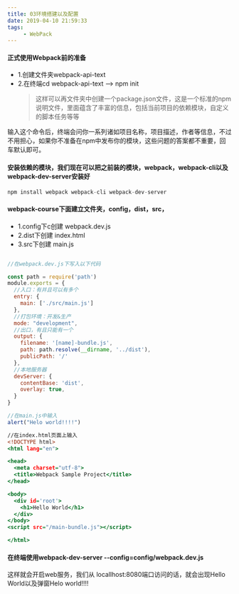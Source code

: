```yaml
---
title: 03环境搭建以及配置
date: 2019-04-10 21:59:33
tags:
     - WebPack
---
```

#### 正式使用Webpack前的准备

* 1.创建文件夹webpack-api-text
* 2.在终端cd webpack-api-text  -->  npm init 
    > 这样可以再文件夹中创建一个package.json文件，这是一个标准的npm说明文件，里面蕴含了丰富的信息，包括当前项目的依赖模块，自定义的脚本任务等等


输入这个命令后，终端会问你一系列诸如项目名称，项目描述，作者等信息，不过不用担心，如果你不准备在npm中发布你的模块，这些问题的答案都不重要，回车默认即可。

#### 安装依赖的模块，我们现在可以把之前装的模块，webpack，webpack-cli以及webpack-dev-server安装好
``` js
npm install webpack webpack-cli webpack-dev-server
```

#### webpack-course下面建立文件夹，config，dist，src，
* 1.config下c创建 webpack.dev.js
* 2.dist下创建 index.html
* 3.src下创建 main.js


``` webpack.dev.js

//在webpack.dev.js下写入以下代码

const path = require('path')
module.exports = {
  //入口：有并且可以有多个
  entry: {
    main: ['./src/main.js']
  },
  //打包环境：开发&生产
  mode: "development",
  //出口，有且只能有一个
  output: {
    filename: '[name]-bundle.js',
    path: path.resolve(__dirname, '../dist'),
    publicPath: '/'
  },
  //本地服务器
  devServer: {
    contentBase: 'dist',
    overlay: true,
  }
}
```

``` main.js
//在main.js中输入
alert("Helo world!!!!")
```

``` index.html
//在index.html页面上输入
<!DOCTYPE html>
<html lang="en">

<head>
  <meta charset="utf-8">
  <title>Webpack Sample Project</title>
</head>

<body>
  <div id='root'>
    <h1>Hello World</h1>
  </div>
</body>
<script src="/main-bundle.js"></script>

</html>
```

#### 在终端使用webpack-dev-server --config=config/webpack.dev.js 
这样就会开启web服务，我们从
locallhost:8080端口访问的话，就会出现Hello World以及弹窗Helo world!!!!









